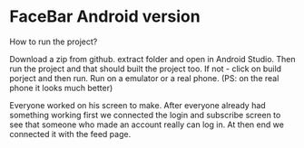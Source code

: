 # FaceBar Android version

How to run the project?

Download a zip from github. extract folder and open in Android Studio.
Then run the project and that should built the project too. 
If not - click on build porject and then run.
Run on a emulator or a real phone. (PS: on the real phone it looks much better)

Everyone worked on his screen to make. After everyone already had something working
first we connected the login and subscribe screen to see that someone who made an account
really can log in. At then end we connected it with the feed page.





